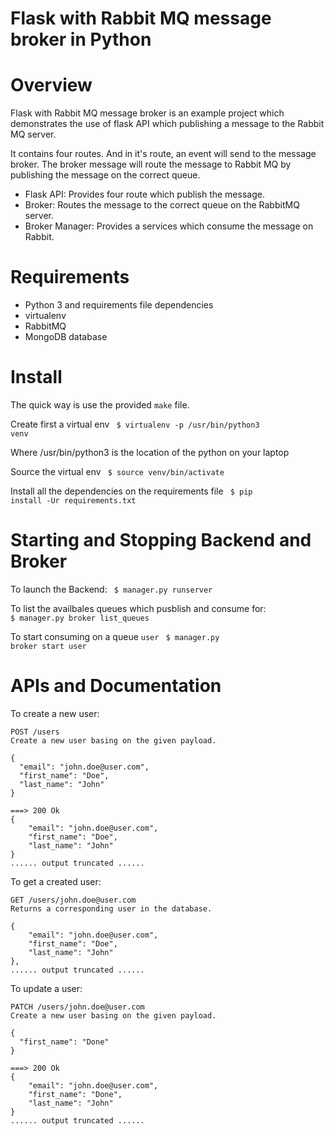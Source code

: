 # Flask with Rabbit MQ message broker in Python

Overview
========

Flask with Rabbit MQ message broker is an example project which demonstrates the use 
of flask API which publishing a message to the Rabbit MQ server.

It contains four routes. And in it's route, an event will send to the message broker. 
The broker message will route the message to Rabbit MQ by publishing the message on the correct queue.

 * Flask API: Provides four route which publish the message.
 * Broker: Routes the message to the correct queue on the RabbitMQ server.
 * Broker Manager: Provides a services which consume the message on Rabbit. 

Requirements
===========

* Python 3 and requirements file dependencies
* virtualenv
* RabbitMQ
* MongoDB database

Install
=======

The quick way is use the provided `make` file.

Create first a virtual env
<code>
$ virtualenv -p /usr/bin/python3 venv
</code>

Where /usr/bin/python3 is the location of the python on your laptop

Source the virtual env
<code>
$ source venv/bin/activate
</code>

Install all the dependencies on the requirements file
<code>
$ pip install -Ur requirements.txt
</code>


Starting and Stopping Backend and Broker
========================================

To launch the Backend:
<code>
$ manager.py runserver
</code>

To list the availbales queues which pusblish and consume for: 
<code>
$ manager.py broker list_queues
</code>

To start consuming on a queue `user`
<code>
$ manager.py broker start user
</code>


APIs and Documentation
======================


To create a new user:

    POST /users
    Create a new user basing on the given payload.
    
    {
      "email": "john.doe@user.com",
      "first_name": "Doe",
      "last_name": "John"
    }
      
    ===> 200 Ok
    {
        "email": "john.doe@user.com",
        "first_name": "Doe",
        "last_name": "John"
    }
    ...... output truncated ......
    
To get a created user:

    GET /users/john.doe@user.com
    Returns a corresponding user in the database.
    
    {
        "email": "john.doe@user.com",
        "first_name": "Doe",
        "last_name": "John"
    }, 
    ...... output truncated ...... 
    

To update a user:

    PATCH /users/john.doe@user.com
    Create a new user basing on the given payload.
    
    {
      "first_name": "Done"
    }
      
    ===> 200 Ok
    {
        "email": "john.doe@user.com",
        "first_name": "Done",
        "last_name": "John"
    }
    ...... output truncated ......
